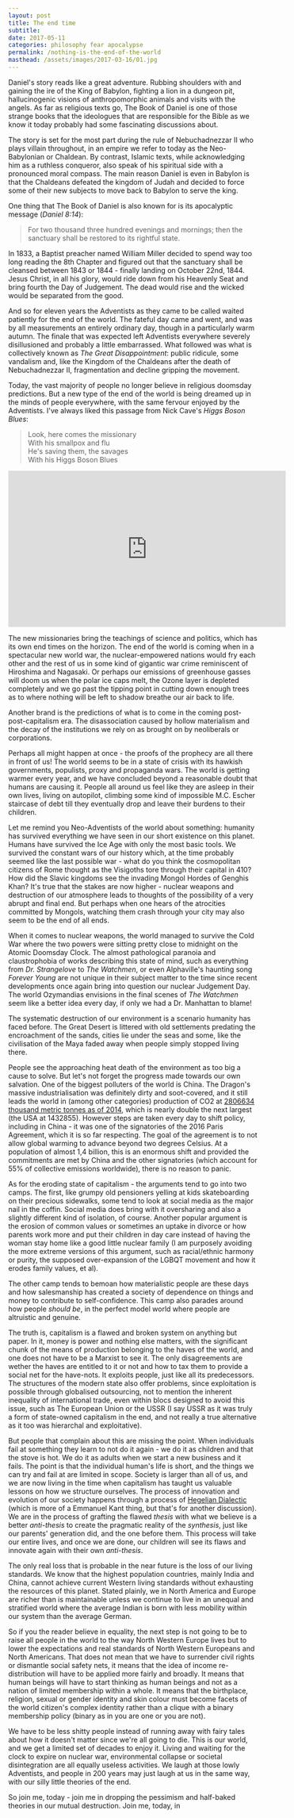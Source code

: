 ```yaml
---
layout: post
title: The end time
subtitle:
date: 2017-05-11
categories: philosophy fear apocalypse
permalink: /nothing-is-the-end-of-the-world
masthead: /assets/images/2017-03-16/01.jpg
---
```

Daniel's story reads like a great adventure. Rubbing shoulders with and gaining the ire of the King of Babylon, fighting a lion in a dungeon pit, hallucinogenic visions of anthropomorphic animals and visits with the angels. As far as religious texts go, The Book of Daniel is one of those strange books that the ideologues that are responsible for the Bible as we know it today probably had some fascinating discussions about.

The story is set for the most part during the rule of Nebuchadnezzar II who plays villain throughout, in an empire we refer to today as the Neo-Babylonian or Chaldean. By contrast, Islamic texts, while acknowledging him as a ruthless conqueror, also speak of his spiritual side with a pronounced moral compass. The main reason Daniel is even in Babylon is that the Chaldeans defeated the kingdom of Judah and decided to force some of their new subjects to move back to Babylon to serve the king.

One thing that The Book of Daniel is also known for is its apocalyptic message (_Daniel 8:14_):

> For two thousand three hundred evenings and mornings; then the sanctuary shall be restored to its rightful state.

In 1833, a Baptist preacher named William Miller decided to spend way too long reading the 8th Chapter and figured out that the sanctuary shall be cleansed between 1843 or 1844 - finally landing on October 22nd, 1844. Jesus Christ, in all his glory, would ride down from his Heavenly Seat and bring fourth the Day of Judgement. The dead would rise and the wicked would be separated from the good.

And so for eleven years the Adventists as they came to be called waited patiently for the end of the world. The fateful day came and went, and was by all measurements an entirely ordinary day, though in a particularly warm autumn. The finale that was expected left Adventists everywhere severely disillusioned and probably a little embarrassed. What followed was what is collectively known as _The Great Disappointment_: public ridicule, some vandalism and, like the Kingdom of the Chaldeans after the death of Nebuchadnezzar II, fragmentation and decline gripping the movement.

Today, the vast majority of people no longer believe in religious doomsday predictions. But a new type of the end of the world is being dreamed up in the minds of people everywhere, with the same fervour enjoyed by the Adventists. I've always liked this passage from Nick Cave's _Higgs Boson Blues_:

> Look, here comes the missionary<br>
> With his smallpox and flu<br>
> He's saving them, the savages<br>
> With his Higgs Boson Blues

<div class="youtube-embed">
  <iframe width="560" height="315" src="https://www.youtube.com/embed/1GWsdqCYvgw" frameborder="0" allowfullscreen></iframe>
</div>

The new missionaries bring the teachings of science and politics, which has its own end times on the horizon. The end of the world is coming when in a spectacular new world war, the nuclear-empowered nations would fry each other and the rest of us in some kind of gigantic war crime reminiscent of Hiroshima and Nagasaki. Or perhaps our emissions of greenhouse gasses will doom us when the polar ice caps melt, the Ozone layer is depleted completely and we go past the tipping point in cutting down enough trees as to where nothing will be left to shadow breathe our air back to life.

Another brand is the predictions of what is to come in the coming post-post-capitalism era. The disassociation caused by hollow materialism and the decay of the institutions we rely on as brought on by neoliberals or corporations.

Perhaps all might happen at once - the proofs of the prophecy are all there in front of us! The world seems to be in a state of crisis with its hawkish governments, populists, proxy and propaganda wars. The world is getting warmer every year, and we have concluded beyond a reasonable doubt that humans are causing it. People all around us feel like they are asleep in their own lives, living on autopilot, climbing some kind of impossible M.C. Escher staircase of debt till they eventually drop and leave their burdens to their children.

Let me remind you Neo-Adventists of the world about something: humanity has survived everything we have seen in our short existence on this planet. Humans have survived the Ice Age with only the most basic tools. We survived the constant wars of our history which, at the time probably seemed like the last possible war - what do you think the cosmopolitan citizens of Rome thought as the Visigoths tore through their capital in 410? How did the Slavic kingdoms see the invading Mongol Hordes of Genghis Khan? It's true that the stakes are now higher - nuclear weapons and destruction of our atmosphere leads to thoughts of the possibility of a very abrupt and final end. But perhaps when one hears of the atrocities committed by Mongols, watching them crash through your city may also seem to be the end of all ends.

When it comes to nuclear weapons, the world managed to survive the Cold War where the two powers were sitting pretty close to midnight on the Atomic Doomsday Clock. The almost pathological paranoia and claustrophobia of works describing this state of mind, such as everything from _Dr. Strangelove_ to _The Watchmen_, or even Alphaville's haunting song _Forever Young_ are not unique in their subject matter to the time since recent developments once again bring into question our nuclear Judgement Day. The world Ozymandias envisions in the final scenes of _The Watchmen_ seem like a better idea every day, if only we had a Dr. Manhattan to blame!

The systematic destruction of our environment is a scenario humanity has faced before. The Great Desert is littered with old settlements predating the encroachment of the sands, cities lie under the seas and some, like the civilisation of the Maya faded away when people simply stopped living there.

People see the approaching heat death of the environment as too big a cause to solve. But let's not forget the progress made towards our own salvation. One of the biggest polluters of the world is China. The Dragon's massive industrialisation was definitely dirty and soot-covered, and it still leads the world in (among other categories) production of CO2 at [2806634 thousand metric tonnes as of 2014](http://cdiac.ornl.gov/trends/emis/tre_coun.html), which is nearly double the next largest (the USA at 1432855). However steps are taken every day to shift policy, including in China - it was one of the signatories of the 2016 Paris Agreement, which it is so far respecting. The goal of the agreement is to not allow global warming to advance beyond two degrees Celsius. At a population of almost 1,4 billion, this is an enormous shift and provided the commitments are met by China and the other signatories (which account for 55% of collective emissions worldwide), there is no reason to panic.

As for the eroding state of capitalism - the arguments tend to go into two camps. The first, like grumpy old pensioners yelling at kids skateboarding on their precious sidewalks, some tend to look at social media as the major nail in the coffin. Social media does bring with it oversharing and also a slightly different kind of isolation, of course. Another popular argument is the erosion of common values or sometimes an uptake in divorce or how parents work more and put their children in day care instead of having the woman stay home like a good little nuclear family (I am purposely avoiding the more extreme versions of this argument, such as racial/ethnic harmony or purity, the supposed over-expansion of the LGBQT movement and how it erodes family values, et al).

The other camp tends to bemoan how materialistic people are these days and how salesmanship has created a society of dependence on things and money to contribute to self-confidence. This camp also parades around how people _should be_, in the perfect model world where people are altruistic and genuine.

The truth is, capitalism is a flawed and broken system on anything but paper. In it, money is power and nothing else matters, with the significant chunk of the means of production belonging to the haves of the world, and one does not have to be a Marxist to see it. The only disagreements are wether the haves are entitled to it or not and how to tax them to provide a social net for the have-nots. It exploits people, just like all its predecessors. The structures of the modern state also offer problems, since exploitation is possible through globalised outsourcing, not to mention the inherent inequality of international trade, even within blocs designed to avoid this issue, such as The European Union or the USSR (I say USSR as it was truly a form of state-owned capitalism in the end, and not really a true alternative as it too was hierarchal and exploitative).

But people that complain about this are missing the point. When individuals fail at something they learn to not do it again - we do it as children and that the stove is hot. We do it as adults when we start a new business and it fails. The point is that the individual human's life is short, and the things we can try and fail at are limited in scope. Society is larger than all of us, and we are now living in the time when capitalism has taught us valuable lessons on how we structure ourselves. The process of innovation and evolution of our society happens through a process of [Hegelian Dialectic](https://en.wikipedia.org/wiki/Dialectic#Hegelian_dialectic) (which is more of a Emmanuel Kant thing, but that's for another discussion). We are in the process of grafting the flawed _thesis_ with what we believe is a better _anti-thesis_ to create the pragmatic reality of the _synthesis_, just like our parents' generation did, and the one before them. This process will take our entire lives, and once we are done, our children will see its flaws and innovate again with their own _anti-thesis_.

The only real loss that is probable in the near future is the loss of our living standards. We know that the highest population countries, mainly India and China, cannot achieve current Western living standards without exhausting the resources of this planet. Stated plainly, we in North America and Europe are richer than is maintainable unless we continue to live in an unequal and stratified world where the average Indian is born with less mobility within our system than the average German.

So if you the reader believe in equality, the next step is not going to be to raise all people in the world to the way North Western Europe lives but to lower the expectations and real standards of North Western Europeans and North Americans. That does not mean that we have to surrender civil rights or dismantle social safety nets, it means that the idea of income re-distribution will have to be applied more fairly and broadly. It means that human beings will have to start thinking as human beings and not as a nation of limited membership within a whole. It means that the birthplace, religion, sexual or gender identity and skin colour must become facets of the world citizen's complex identity rather than a clique with a binary membership policy (binary as in you are one or you are not).

We have to be less shitty people instead of running away with fairy tales about how it doesn't matter since we're all going to die. This is our world, and we get a limited set of decades to enjoy it. Living and waiting for the clock to expire on nuclear war, environmental collapse or societal disintegration are all equally useless activities. We laugh at those lowly Adventists, and people in 200 years may just laugh at us in the same way, with our silly little theories of the end.

So join me, today - join me in dropping the pessimism and half-baked theories in our mutual destruction. Join me, today, in 
